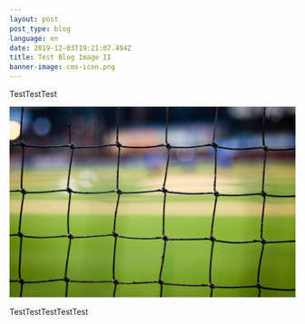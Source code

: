 ```yaml
---
layout: post
post_type: blog
language: en
date: 2019-12-03T19:21:07.494Z
title: Test Blog Image II
banner-image: cms-icon.png
---
```

TestTestTest



![](/src/images/net.jpg)

TestTestTestTestTest
